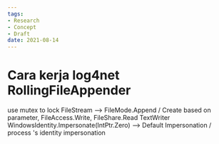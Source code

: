 ```yaml
---
tags:
- Research
- Concept
- Draft
date: 2021-08-14
---
```


# Cara kerja log4net RollingFileAppender

use mutex to lock
FileStream --> FileMode.Append / Create based on parameter, FileAccess.Write, FileShare.Read
TextWriter
WindowsIdentity.Impersonate(IntPtr.Zero) --> Default Impersonation / process 's identity impersonation

